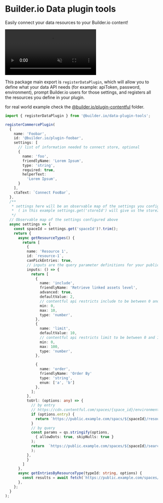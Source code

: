 # Builder.io Data plugin tools

Easily connect your data resources to your Builder.io content!

<video autoplay="true" muted="true" loop="" class="builder-video css-6heqsi" playsinline="true"><source type="video/mp4" src="https://cdn.builder.io/o/assets%2FYJIGb4i01jvw0SRdL5Bt%2F0f54f2048dfe4eaa86d19066033f6974?alt=media&amp;token=2a9087a0-6988-44ae-899d-ad170d3b73e3&amp;apiKey=YJIGb4i01jvw0SRdL5Bt"></video>

This package main export is `registerDataPlugin`, which will allow you to define what your data API needs (for example: apiToken, password, environment), prompt Builder.io users for those settings, and registers all the resources you define in your plugin.

for real world example check the [@builder.io/plugin-contentful](../../plugins/contentful) folder.

```ts
import { registerDataPlugin } from '@builder.io/data-plugin-tools';

registerCommercePlugin(
  {
    name: 'Foobar',
    id: '@builder.io/plugin-foobar',
    settings: [
      // list of information needed to connect store, optional
      {
        name: 'foo',
        friendlyName: 'Lorem Ipsum',
        type: 'string',
        required: true,
        helperText:
          'Lorem Ipsum',
      }
    ],
    ctaText: `Connect FooBar`,
  },
  /**
   * settings here will be an observable map of the settings you configured above in settings,
   *  ( in this example settings.get('storeId') will give us the storeId entered by user)
   */
  // Observable map of the settings configured above
  async settings => {
    const spaceId = settings.get('spaceId')?.trim();
    return {
      async getResourceTypes() {
        return [
          {
          name: 'Resource 1',
          id: `resource-1`,
          canPickEntries: true,
          // inputs are the query parameter definitions for your public API
          inputs: () => {
            return [
              {
                name: 'include',
                friendlyName: 'Retrieve linked assets level',
                advanced: true,
                defaultValue: 2,
                // contentful api restricts include to be between 0 and 10
                min: 0,
                max: 10,
                type: 'number',
              },
              {
                name: 'limit',
                defaultValue: 10,
                // contentful api restricts limit to be between 0 and 100
                min: 0,
                max: 100,
                type: 'number',
              },

              {
                name: 'order',
                friendlyName: 'Order By'
                type: 'string',
                enum: ['a', 'b']
              },
            ];
          },
          toUrl: (options: any) => {
            // by entry
            // https://cdn.contentful.com/spaces/{space_id}/environments/{environment_id}/entries/{entry_id}?access_token={access_token}
            if (options.entry) {
              return `https://public.example.com/spacs/${spaceId}/resource/${options.entry}`
            }
            // by query
            const params = qs.stringify(options,
              { allowDots: true, skipNulls: true }
            );
            return  `https://public.example.com/spaces/${spaceId}/search?${params}`
            );
          },
          }
        ]
      },
      async getEntriesByResourceType(typeId: string, options) {
        const results = await fetch(`https://public.example.com/spaces/${spaceId}?${qs.stringify(options)}`)
      },
    };
  }
);
```
